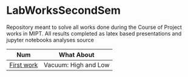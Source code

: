 # LabWorksSecondSem

Repository meant to solve all works done during the Course of Project works in MIPT. All results completed as latex based presentations and jupyter notebooks analyses source 

| Num           | What About         | 
| ------------- |:------------------:|
| [First work](https://github.com/hK04/LabWorksSecondSem/tree/main/Vacuum) | Vacuum: High and Low |
